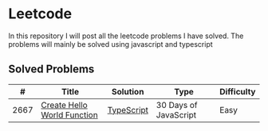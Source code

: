 # Leetcode
In this repository I will post all the leetcode problems I have solved. The problems will mainly be solved using javascript and typescript

## Solved Problems

| #    | Title                                                                                     | Solution                                                | Type                  | Difficulty |
| ---- | ----------------------------------------------------------------------------------------- | ------------------------------------------------------- | --------------------- | ---------- |
| 2667 | [Create Hello World Function](https://leetcode.com/problems/create-hello-world-function/) | [TypeScript](./src/2667-create-hello-world-function.ts) | 30 Days of JavaScript | Easy       |
